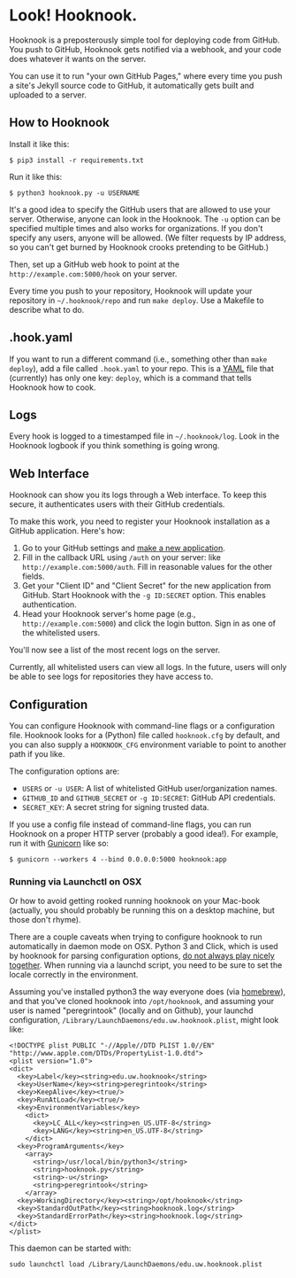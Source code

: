 # Look! Hooknook.

Hooknook is a preposterously simple tool for deploying code from GitHub. You push to GitHub, Hooknook gets notified via a webhook, and your code does whatever it wants on the server.

You can use it to run "your own GitHub Pages," where every time you push a site's Jekyll source code to GitHub, it automatically gets built and uploaded to a server.

## How to Hooknook

Install it like this:

    $ pip3 install -r requirements.txt

Run it like this:

    $ python3 hooknook.py -u USERNAME

It's a good idea to specify the GitHub users that are allowed to use your server. Otherwise, anyone can look in the Hooknook. The `-u` option can be specified multiple times and also works for organizations. If you don't specify any users, anyone will be allowed. (We filter requests by IP address, so you can't get burned by Hooknook crooks pretending to be GitHub.)

Then, set up a GitHub web hook to point at the `http://example.com:5000/hook` on your server.

Every time you push to your repository, Hooknook will update your repository in `~/.hooknook/repo` and run `make deploy`. Use a Makefile to describe what to do.

## .hook.yaml

If you want to run a different command (i.e., something other than `make deploy`), add a file called `.hook.yaml` to your repo. This is a [YAML][] file that (currently) has only one key: `deploy`, which is a command that tells Hooknook how to cook.

[YAML]: https://en.wikipedia.org/wiki/YAML

## Logs

Every hook is logged to a timestamped file in `~/.hooknook/log`. Look in the Hooknook logbook if you think something is going wrong.

## Web Interface

Hooknook can show you its logs through a Web interface. To keep this secure, it authenticates users with their GitHub credentials.

To make this work, you need to register your Hooknook installation as a GitHub application. Here's how:

1. Go to your GitHub settings and [make a new application][gh-app-new].
2. Fill in the callback URL using `/auth` on your server: like `http://example.com:5000/auth`. Fill in reasonable values for the other fields.
3. Get your "Client ID" and "Client Secret" for the new application from GitHub. Start Hooknook with the `-g ID:SECRET` option. This enables authentication.
4. Head your Hooknook server's home page (e.g., `http://example.com:5000`) and click the login button. Sign in as one of the whitelisted users.

You'll now see a list of the most recent logs on the server.

Currently, all whitelisted users can view all logs. In the future, users will only be able to see logs for repositories they have access to.

[gh-app-new]: https://github.com/settings/applications/new

## Configuration

You can configure Hooknook with command-line flags or a configuration file. Hooknook looks for a (Python) file called `hooknook.cfg` by default, and you can also supply a `HOOKNOOK_CFG` environment variable to point to another path if you like.

The configuration options are:

* `USERS` or `-u USER`: A list of whitelisted GitHub user/organization names.
* `GITHUB_ID` and `GITHUB_SECRET` or `-g ID:SECRET`: GitHub API credentials.
* `SECRET_KEY`: A secret string for signing trusted data.

If you use a config file instead of command-line flags, you can run Hooknook on a proper HTTP server (probably a good idea!). For example, run it with [Gunicorn][] like so:

    $ gunicorn --workers 4 --bind 0.0.0.0:5000 hooknook:app

[Gunicorn]: http://gunicorn.org/

### Running via Launchctl on OSX

Or how to avoid getting rooked running hooknook on your Mac-book (actually, you should probably be running this on a desktop machine, but those don't rhyme).

There are a couple caveats when trying to configure hooknook to run automatically in daemon mode on OSX. Python 3 and Click, which is used by hooknook for parsing configuration options, [do not always play nicely together](http://click.pocoo.org/3/python3/). When running via a launchd script, you need to be sure to set the locale correctly in the environment.

Assuming you've installed python3 the way everyone does (via [homebrew](http://brew.sh)), and that you've cloned hooknook into `/opt/hooknook`, and assuming your user is named "peregrintook" (locally and on Github), your launchd configuration, `/Library/LaunchDaemons/edu.uw.hooknook.plist`, might look like:

    <!DOCTYPE plist PUBLIC "-//Apple//DTD PLIST 1.0//EN" "http://www.apple.com/DTDs/PropertyList-1.0.dtd">
    <plist version="1.0">
    <dict>
      <key>Label</key><string>edu.uw.hooknook</string>
      <key>UserName</key><string>peregrintook</string>
      <key>KeepAlive</key><true/>
      <key>RunAtLoad</key><true/>
      <key>EnvironmentVariables</key>
        <dict>
          <key>LC_ALL</key><string>en_US.UTF-8</string>
          <key>LANG</key><string>en_US.UTF-8</string>
        </dict>
      <key>ProgramArguments</key>
        <array>
          <string>/usr/local/bin/python3</string>
          <string>hooknook.py</string>
          <string>-u</string>
          <string>peregrintook</string>
        </array>
      <key>WorkingDirectory</key><string>/opt/hooknook</string>
      <key>StandardOutPath</key><string>hooknook.log</string>
      <key>StandardErrorPath</key><string>hooknook.log</string>
    </dict>
    </plist>

This daemon can be started with:

    sudo launchctl load /Library/LaunchDaemons/edu.uw.hooknook.plist

